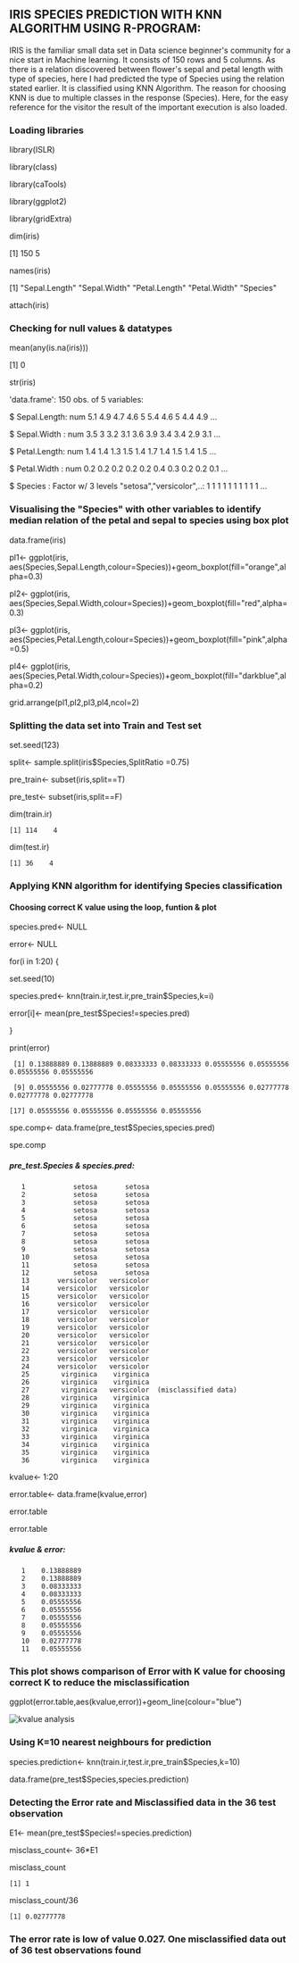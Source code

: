 ## IRIS SPECIES PREDICTION WITH KNN ALGORITHM USING R-PROGRAM:

IRIS is the familiar small data set in Data science beginner's community for a nice start in Machine learning. It consists of 150 rows and 5 columns. As there is a relation discovered between flower's sepal and petal length with type of species, here I had predicted the type of Species using the relation stated earlier. It is classified using KNN Algorithm. The reason for choosing KNN is due to multiple classes in the response (Species). Here, for the easy reference for the visitor the result of the important execution is also loaded.

### Loading libraries

library(ISLR)

library(class)

library(caTools)

library(ggplot2)

library(gridExtra)

dim(iris)

  [1] 150   5

names(iris)

  [1] "Sepal.Length" "Sepal.Width"  "Petal.Length" "Petal.Width"  "Species"    

attach(iris)

### Checking for null values & datatypes 

mean(any(is.na(iris)))

[1] 0

str(iris)

'data.frame':	150 obs. of  5 variables:

$ Sepal.Length: num  5.1 4.9 4.7 4.6 5 5.4 4.6 5 4.4 4.9 ...

$ Sepal.Width : num  3.5 3 3.2 3.1 3.6 3.9 3.4 3.4 2.9 3.1 ...

$ Petal.Length: num  1.4 1.4 1.3 1.5 1.4 1.7 1.4 1.5 1.4 1.5 ...

$ Petal.Width : num  0.2 0.2 0.2 0.2 0.2 0.4 0.3 0.2 0.2 0.1 ...

$ Species     : Factor w/ 3 levels "setosa","versicolor",..: 1 1 1 1 1 1 1 1 1 1 ...

### Visualising the "Species" with other variables to identify median relation of the petal and sepal to species using box plot
data.frame(iris)

pl1<- ggplot(iris, aes(Species,Sepal.Length,colour=Species))+geom_boxplot(fill="orange",alpha=0.3)

pl2<- ggplot(iris, aes(Species,Sepal.Width,colour=Species))+geom_boxplot(fill="red",alpha=0.3)

pl3<- ggplot(iris, aes(Species,Petal.Length,colour=Species))+geom_boxplot(fill="pink",alpha=0.5)

pl4<- ggplot(iris, aes(Species,Petal.Width,colour=Species))+geom_boxplot(fill="darkblue",alpha=0.2)

grid.arrange(pl1,pl2,pl3,pl4,ncol=2)

 
### Splitting the data set into Train and Test set 

set.seed(123)

split<- sample.split(iris$Species,SplitRatio =0.75)

pre_train<- subset(iris,split==T)

pre_test<- subset(iris,split==F) 


dim(train.ir)

    [1] 114    4

dim(test.ir)

    [1] 36    4

### Applying KNN algorithm for identifying Species classification 
#### Choosing correct K value using the loop, funtion & plot 

species.pred<- NULL

error<- NULL

for(i in 1:20) {

set.seed(10)

species.pred<- knn(train.ir,test.ir,pre_train$Species,k=i)

error[i]<- mean(pre_test$Species!=species.pred)

}

print(error)

     [1] 0.13888889 0.13888889 0.08333333 0.08333333 0.05555556 0.05555556 0.05555556 0.05555556

     [9] 0.05555556 0.02777778 0.05555556 0.05555556 0.05555556 0.02777778 0.02777778 0.02777778

    [17] 0.05555556 0.05555556 0.05555556 0.05555556

spe.comp<- data.frame(pre_test$Species,species.pred)

spe.comp
   
#####     pre_test.Species   &   species.pred:
       1            setosa       setosa
       2            setosa       setosa
       3            setosa       setosa
       4            setosa       setosa
       5            setosa       setosa
       6            setosa       setosa
       7            setosa       setosa
       8            setosa       setosa
       9            setosa       setosa
       10           setosa       setosa
       11           setosa       setosa
       12           setosa       setosa
       13       versicolor   versicolor
       14       versicolor   versicolor
       15       versicolor   versicolor
       16       versicolor   versicolor
       17       versicolor   versicolor
       18       versicolor   versicolor
       19       versicolor   versicolor
       20       versicolor   versicolor
       21       versicolor   versicolor
       22       versicolor   versicolor
       23       versicolor   versicolor
       24       versicolor   versicolor
       25        virginica    virginica
       26        virginica    virginica
       27        virginica   versicolor  (misclassified data)
       28        virginica    virginica
       29        virginica    virginica
       30        virginica    virginica
       31        virginica    virginica
       32        virginica    virginica
       33        virginica    virginica
       34        virginica    virginica
       35        virginica    virginica
       36        virginica    virginica

kvalue<- 1:20

error.table<- data.frame(kvalue,error)

error.table

error.table

##### kvalue   &   error:
       1    0.13888889
       2    0.13888889
       3    0.08333333
       4    0.08333333
       5    0.05555556
       6    0.05555556
       7    0.05555556
       8    0.05555556
       9    0.05555556
       10   0.02777778      
       11   0.05555556


### This plot shows comparison of Error with K value for choosing correct K to reduce the misclassification 

ggplot(error.table,aes(kvalue,error))+geom_line(colour="blue")

![kvalue analysis](https://user-images.githubusercontent.com/43170364/53951908-8db31600-40f5-11e9-996e-e3abf64fd310.png)

 
### Using K=10 nearest neighbours for prediction 

species.prediction<- knn(train.ir,test.ir,pre_train$Species,k=10)

data.frame(pre_test$Species,species.prediction)

### Detecting the Error rate and Misclassified data in the 36 test observation 

E1<- mean(pre_test$Species!=species.prediction)

misclass_count<- 36*E1

misclass_count

    [1] 1

misclass_count/36
     
    [1] 0.02777778

### The error rate is low of value 0.027. One misclassified data out of 36 test observations found
